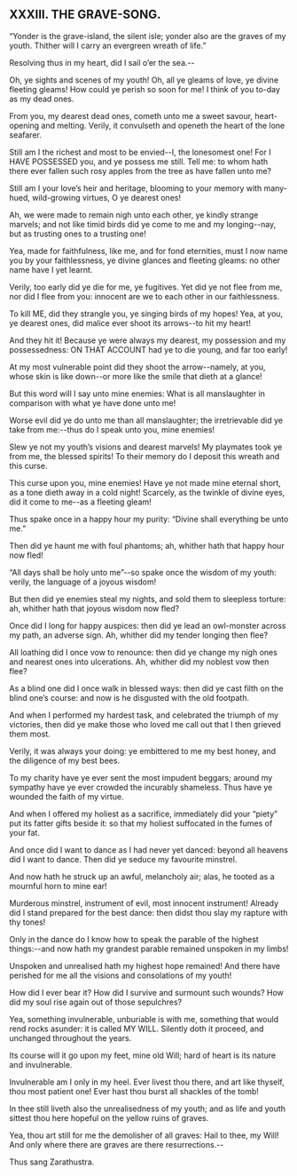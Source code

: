 ## XXXIII. THE GRAVE-SONG.

“Yonder is the grave-island, the silent isle; yonder also are the graves
of my youth. Thither will I carry an evergreen wreath of life.”

Resolving thus in my heart, did I sail o’er the sea.--

Oh, ye sights and scenes of my youth! Oh, all ye gleams of love, ye
divine fleeting gleams! How could ye perish so soon for me! I think of
you to-day as my dead ones.

From you, my dearest dead ones, cometh unto me a sweet savour,
heart-opening and melting. Verily, it convulseth and openeth the heart
of the lone seafarer.

Still am I the richest and most to be envied--I, the lonesomest one!
For I HAVE POSSESSED you, and ye possess me still. Tell me: to whom hath
there ever fallen such rosy apples from the tree as have fallen unto me?

Still am I your love’s heir and heritage, blooming to your memory with
many-hued, wild-growing virtues, O ye dearest ones!

Ah, we were made to remain nigh unto each other, ye kindly strange
marvels; and not like timid birds did ye come to me and my longing--nay,
but as trusting ones to a trusting one!

Yea, made for faithfulness, like me, and for fond eternities, must I now
name you by your faithlessness, ye divine glances and fleeting gleams:
no other name have I yet learnt.

Verily, too early did ye die for me, ye fugitives. Yet did ye not flee
from me, nor did I flee from you: innocent are we to each other in our
faithlessness.

To kill ME, did they strangle you, ye singing birds of my hopes! Yea, at
you, ye dearest ones, did malice ever shoot its arrows--to hit my heart!

And they hit it! Because ye were always my dearest, my possession and my
possessedness: ON THAT ACCOUNT had ye to die young, and far too early!

At my most vulnerable point did they shoot the arrow--namely, at you,
whose skin is like down--or more like the smile that dieth at a glance!

But this word will I say unto mine enemies: What is all manslaughter in
comparison with what ye have done unto me!

Worse evil did ye do unto me than all manslaughter; the irretrievable
did ye take from me:--thus do I speak unto you, mine enemies!

Slew ye not my youth’s visions and dearest marvels! My playmates took ye
from me, the blessed spirits! To their memory do I deposit this wreath
and this curse.

This curse upon you, mine enemies! Have ye not made mine eternal short,
as a tone dieth away in a cold night! Scarcely, as the twinkle of divine
eyes, did it come to me--as a fleeting gleam!

Thus spake once in a happy hour my purity: “Divine shall everything be
unto me.”

Then did ye haunt me with foul phantoms; ah, whither hath that happy
hour now fled!

“All days shall be holy unto me”--so spake once the wisdom of my youth:
verily, the language of a joyous wisdom!

But then did ye enemies steal my nights, and sold them to sleepless
torture: ah, whither hath that joyous wisdom now fled?

Once did I long for happy auspices: then did ye lead an owl-monster
across my path, an adverse sign. Ah, whither did my tender longing then
flee?

All loathing did I once vow to renounce: then did ye change my nigh ones
and nearest ones into ulcerations. Ah, whither did my noblest vow then
flee?

As a blind one did I once walk in blessed ways: then did ye cast
filth on the blind one’s course: and now is he disgusted with the old
footpath.

And when I performed my hardest task, and celebrated the triumph of
my victories, then did ye make those who loved me call out that I then
grieved them most.

Verily, it was always your doing: ye embittered to me my best honey, and
the diligence of my best bees.

To my charity have ye ever sent the most impudent beggars; around my
sympathy have ye ever crowded the incurably shameless. Thus have ye
wounded the faith of my virtue.

And when I offered my holiest as a sacrifice, immediately did your
“piety” put its fatter gifts beside it: so that my holiest suffocated in
the fumes of your fat.

And once did I want to dance as I had never yet danced: beyond all
heavens did I want to dance. Then did ye seduce my favourite minstrel.

And now hath he struck up an awful, melancholy air; alas, he tooted as a
mournful horn to mine ear!

Murderous minstrel, instrument of evil, most innocent instrument!
Already did I stand prepared for the best dance: then didst thou slay my
rapture with thy tones!

Only in the dance do I know how to speak the parable of the highest
things:--and now hath my grandest parable remained unspoken in my limbs!

Unspoken and unrealised hath my highest hope remained! And there have
perished for me all the visions and consolations of my youth!

How did I ever bear it? How did I survive and surmount such wounds? How
did my soul rise again out of those sepulchres?

Yea, something invulnerable, unburiable is with me, something that would
rend rocks asunder: it is called MY WILL. Silently doth it proceed, and
unchanged throughout the years.

Its course will it go upon my feet, mine old Will; hard of heart is its
nature and invulnerable.

Invulnerable am I only in my heel. Ever livest thou there, and art like
thyself, thou most patient one! Ever hast thou burst all shackles of the
tomb!

In thee still liveth also the unrealisedness of my youth; and as life
and youth sittest thou here hopeful on the yellow ruins of graves.

Yea, thou art still for me the demolisher of all graves: Hail to thee,
my Will! And only where there are graves are there resurrections.--

Thus sang Zarathustra.




